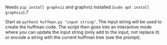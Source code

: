 Needs `pip install graphviz` and graphviz installed (`sudo apt install graphviz`).7

Start as `python3 huffman.py "input string"`. The input string will be used to create the huffman code. The script then goes into an interavtive mode where you can update the input string (only add to the input, not replace it) or encode a string with the current huffman tree (see the prompt).
